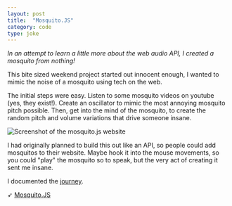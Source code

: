 ```yaml
---
layout: post
title:  "Mosquito.JS"
category: code
type: joke
---
```


*In an attempt to learn a little more about the web audio API, I created a mosquito from nothing!*

This bite sized weekend project started out innocent enough, I wanted to mimic the noise of a mosquito using tech on the web.

The initial steps were easy. Listen to some mosquito videos on youtube (yes, they exist!). Create an oscillator to mimic the most annoying mosquito pitch possible. Then, get into the mind of the mosquito, to create the random pitch and volume variations that drive someone insane.

![Screenshot of the mosquito.js website]({{site.url}}/images/mosquito-1.png)

I had originally planned to build this out like an API, so people could add mosquitos to their website. Maybe hook it into the mouse movements, so you could "play" the mosquito so to speak, but the very act of creating it sent me insane.

I documented the [journey](https://github.com/tholman/mosquito-js).

➶ [Mosquito.JS](http://tholman.com/mosquito-js/)